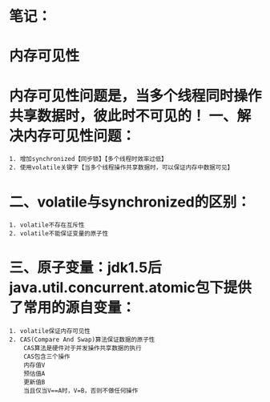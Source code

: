 笔记：
=
内存可见性
===
**内存可见性问题是，当多个线程同时操作共享数据时，彼此时不可见的！**
一、解决内存可见性问题：
=====
~~~
1. 增加synchronized【同步锁】【多个线程时效率过低】  
2. 使用volatile关键字【当多个线程操作共享数据时，可以保证内存中数据可见】	
~~~
二、volatile与synchronized的区别：
=====
~~~
1. volatile不存在互斥性  
2. volatile不能保证变量的原子性
~~~
三、原子变量：jdk1.5后java.util.concurrent.atomic包下提供了常用的源自变量：
=====
~~~
1. volatile保证内存可见性  
2. CAS(Compare And Swap)算法保证数据的原子性  
	CAS算法是硬件对于并发操作共享数据的执行  
	CAS包含三个操作
	内存值V
	预估值A
	更新值B
	当且仅当V==A时，V=B，否则不做任何操作
~~~
